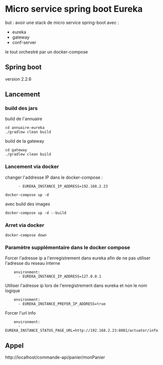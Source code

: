 # Micro service spring boot Eureka

but : avoir une stack de micro service spring-boot avec :
- eureka
- gateway
- conf-server

le tout orchestré par un docker-compose

## Spring boot

version 2.2.6

## Lancement

### build des jars

build de l'annuaire

```
cd annuaire-eureka
./gradlew clean build
```

build de la gateway

```
cd gateway
./gradlew clean build
```

### Lancement via docker

changer l'addresse IP dans le docker-compose :

```
      - EUREKA_INSTANCE_IP_ADDRESS=192.168.2.23
```

```
docker-compose up -d
```

avec build des images

```
docker-compose up -d --build
```
### Arret via docker

```
docker-compose down
```

### Paramètre supplémentaire dans le docker compose

Forcer l'adresse ip a l'enregistrement dans eureka afin de ne pas utiliser l'adresse du reseau interne

```
    environment:
      - EUREKA_INSTANCE_IP_ADDRESS=127.0.0.1
```

Utiliser l'adresse ip lors de l'enregistrement dans eureka et non le nom logique

```
    environment:
      - EUREKA_INSTANCE_PREFER_IP_ADDRESS=true
```

Forcer l'url info
```
    environment:
      - EUREKA_INSTANCE_STATUS_PAGE_URL=http://192.168.2.23:8081/actuator/info
```

## Appel

http://localhost/commande-api/panier/monPanier